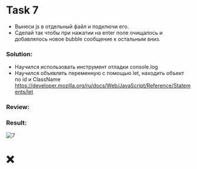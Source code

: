 # Task 7
- Вынеси js в отдельный файл и подключи его.
- Сделай так чтобы при нажатии на enter поле очищалось и добавлялось новое bubble сообщение к остальным вниз.

### Solution:
- Научился использовать инструмент отладки console.log
- Научился объявлять переменную с помощью let, находить объект по id и ClassName  https://developer.mozilla.org/ru/docs/Web/JavaScript/Reference/Statements/let

### Review:

### Result:
![7](https://github.com/makhnanov/telegram-bot-support-platform/blob/main/lessons/7/img.png)

# :x:
